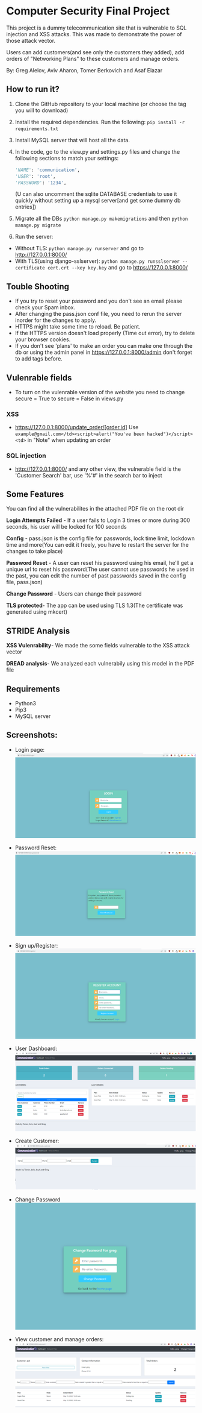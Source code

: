 # Computer Security Final Project

This project is a dummy telecommunication site that is vulnerable to SQL injection and XSS attacks. This was made to demonstrate the power of those attack vector. 

Users can add customers(and see only the customers they added), add orders of "Networking Plans" to these customers and manage orders.

By: 
Greg Alelov,
Aviv Aharon,
Tomer Berkovich and
Asaf Elazar

## How to run it?

1. Clone the GitHub repository to your local machine (or choose the tag you will to download)

2. Install the required dependencies. Run the following: `pip install -r requirements.txt`

3. Install MySQL server that will host all the data.

4. In the code, go to the view.py and settings.py files and change the following sections to match your settings:

   ```python
   'NAME': 'communication',
   'USER': 'root',
   'PASSWORD': '1234',
   ```
   (U can also uncomment the sqlite DATABASE credentials to use it quickly without setting up a mysql server[and get some dummy db entries])

5. Migrate all the DBs `python manage.py makemigrations` and then `python manage.py migrate`

6. Run the server: 
- Without TLS: `python manage.py runserver` and go to http://127.0.0.1:8000/
- With TLS(using django-sslserver): `python manage.py runsslserver --certificate cert.crt --key key.key` and go to https://127.0.0.1:8000/

## Touble Shooting
- If you try to reset your password and you don't see an email please check your Spam inbox.
- After changing the pass.json conf file, you need to rerun the server inorder for the changes to apply.
- HTTPS might take some time to reload. Be patient. 
- If the HTTPS version doesn't load properly (Time out error), try to delete your browser cookies.
- If you don't see 'plans' to make an order you can make one through the db or using the admin panel in https://127.0.0.1:8000/admin
don't forget to add tags before.

## Vulenrable fields
- To turn on the vulenrable version of the website you need to change secure = True to secure = False in views.py
### XSS
- https://127.0.0.1:8000/update_order/[order.id]
Use `example@gmail.com</td><script>alert("You've been hacked")</script><td>` in "Note" when updating an order
### SQL injection
- http://127.0.0.1:8000/ and any other view, the vulnerable field is the 'Customer Search' bar, use '%'#' in the search bar to inject

## Some Features

You can find all the vulnerabilites in the attached PDF file on the root dir

**Login Attempts Failed** - If a user fails to Login 3 times or more during 300 seconds, his user will be locked for 100 seconds

**Config** - pass.json is the config file for passwords, lock time limit, lockdown time and more(You can edit it freely, you have to restart the server for the changes to take place)

**Password Reset** - A user can reset his password using his email, he'll get a unique url to reset his password(The user cannot use passwords he used in the past, you can edit the number of past passwords saved in the config file, pass.json)

**Change Password** - Users can change their password 

**TLS protected**- The app can be used using TLS 1.3(The certificate was generated using mkcert)

## STRIDE Analysis

**XSS Vulenrability**- We made the some fields vulnerable to the XSS attack vector

**DREAD analysis**- We analyzed each vulnerabily using this model in the PDF file

## Requirements

- Python3
- Pip3
- MySQL server

## Screenshots:
- Login page:
![login-page](screenshot1.png)

- Password Reset:
![password-reset](screenshot2.png)

- Sign up/Register:
![password-reset](screenshot3.png)

- User Dashboard:
![Dashboard](screenshot4.png)

- Create Customer:
![Dashboard](screenshot5.png)

- Change Password
![Dashboard](screenshot6.png)

- View customer and manage orders:
![Dashboard](screenshot7.png)


